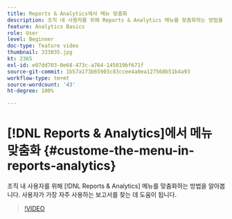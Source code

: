 ```yaml
---
title: Reports & Analytics에서 메뉴 맞춤화
description: 조직 내 사용자를 위해 Reports & Analytics 메뉴를 맞춤화하는 방법을 알아봅니다.
feature: Analytics Basics
role: User
level: Beginner
doc-type: feature video
thumbnail: 333035.jpg
kt: 2365
exl-id: e07dd703-0e68-473c-a764-145019bf671f
source-git-commit: 1b57a173b65903c83ccee4a0ea127568b51b4a93
workflow-type: tm+mt
source-wordcount: '43'
ht-degree: 100%

---
```


# [!DNL Reports & Analytics]에서 메뉴 맞춤화 {#custome-the-menu-in-reports-analytics}

조직 내 사용자를 위해 [!DNL Reports & Analytics] 메뉴를 맞춤화하는 방법을 알아봅니다. 사용자가 가장 자주 사용하는 보고서를 찾는 데 도움이 됩니다.

>[!VIDEO](https://video.tv.adobe.com/v/333035/?quality=12)
